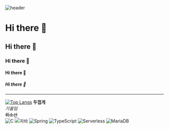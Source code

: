 ![header](https://capsule-render.vercel.app/api?type=wave&color=auto&height=300&section=header&text=깃허브%20특강&fontSize=90)
# Hi there 👋
## Hi there 👋
### Hi there 👋
#### Hi there 👋
##### Hi there 👋
---
[![Top Langs](https://github-readme-stats.vercel.app/api/top-langs/?username=grtleg12)](https://github.com/grtleg12/github-readme-stats)
**두껍게** <br>
*기울임* <br>
~~취소선~~ <br>
![C](https://img.shields.io/badge/-C-123456?style=flat-square&logo=C&logoColor=black)
![자바](https://img.shields.io/badge/-자바-007396?style=flat&logo=Java&logoColor=ffffff)
![Spring](https://img.shields.io/badge/-Spring-6DB33F?style=for-the-badge&logo=Spring&logoColor=white)
![TypeScript](https://img.shields.io/badge/-TypeScript-3178C6?style=flat-square&logo=TypeScript&logoColor=white)
![Serverless](https://img.shields.io/badge/-Serverless-FD5750?style=flat-square&logo=Serverless&logoColor=magenta)
![MariaDB](https://img.shields.io/badge/-MariaDB-1F305F?style=flat-square&logo=mariadb&logoColor=white)
